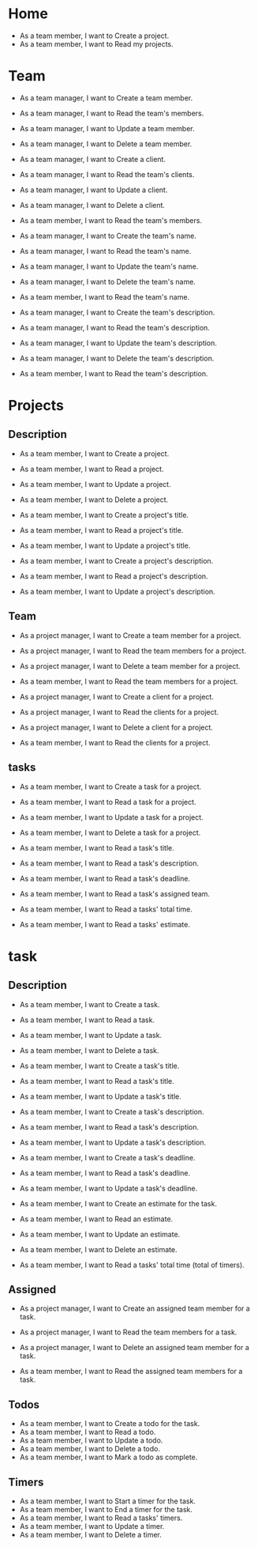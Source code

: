 # Home
- As a team member, I want to Create a project.
- As a team member, I want to Read my projects.

# Team
- As a team manager, I want to Create a team member.
- As a team manager, I want to Read the team's members.
- As a team manager, I want to Update a team member.
- As a team manager, I want to Delete a team member.

- As a team manager, I want to Create a client.
- As a team manager, I want to Read the team's clients.
- As a team manager, I want to Update a client.
- As a team manager, I want to Delete a client.

- As a team member, I want to Read the team's members.

- As a team manager, I want to Create the team's name.
- As a team manager, I want to Read the team's name.
- As a team manager, I want to Update the team's name.
- As a team manager, I want to Delete the team's name.

- As a team member, I want to Read the team's name.

- As a team manager, I want to Create the team's description.
- As a team manager, I want to Read the team's description.
- As a team manager, I want to Update the team's description.
- As a team manager, I want to Delete the team's description.

- As a team member, I want to Read the team's description.

# Projects

## Description
- As a team member, I want to Create a project.
- As a team member, I want to Read a project.
- As a team member, I want to Update a project.
- As a team member, I want to Delete a project.

- As a team member, I want to Create a project's title.
- As a team member, I want to Read a project's title.
- As a team member, I want to Update a project's title.

- As a team member, I want to Create a project's description.
- As a team member, I want to Read a project's description.
- As a team member, I want to Update a project's description.

## Team
- As a project manager, I want to Create a team member for a project.
- As a project manager, I want to Read the team members for a project.
- As a project manager, I want to Delete a team member for a project.

- As a team member, I want to Read the team members for a project.

- As a project manager, I want to Create a client for a project.
- As a project manager, I want to Read the clients for a project.
- As a project manager, I want to Delete a client for a project.

- As a team member, I want to Read the clients for a project.

## tasks
- As a team member, I want to Create a task for a project.
- As a team member, I want to Read a task for a project.
- As a team member, I want to Update a task for a project.
- As a team member, I want to Delete a task for a project.

- As a team member, I want to Read a task's title.
- As a team member, I want to Read a task's description.
- As a team member, I want to Read a task's deadline.
- As a team member, I want to Read a task's assigned team.
- As a team member, I want to Read a tasks' total time.
- As a team member, I want to Read a tasks' estimate.


# task

## Description
- As a team member, I want to Create a task.
- As a team member, I want to Read a task.
- As a team member, I want to Update a task.
- As a team member, I want to Delete a task.

- As a team member, I want to Create a task's title.
- As a team member, I want to Read a task's title.
- As a team member, I want to Update a task's title.

- As a team member, I want to Create a task's description.
- As a team member, I want to Read a task's description.
- As a team member, I want to Update a task's description.

- As a team member, I want to Create a task's deadline.
- As a team member, I want to Read a task's deadline.
- As a team member, I want to Update a task's deadline.

- As a team member, I want to Create an estimate for the task.
- As a team member, I want to Read an estimate.
- As a team member, I want to Update an estimate.
- As a team member, I want to Delete an estimate.

- As a team member, I want to Read a tasks' total time (total of timers).

## Assigned
- As a project manager, I want to Create an assigned team member for a task.
- As a project manager, I want to Read the team members for a task.
- As a project manager, I want to Delete an assigned team member for a task.

- As a team member, I want to Read the assigned team members for a task.

## Todos
- As a team member, I want to Create a todo for the task.
- As a team member, I want to Read a todo.
- As a team member, I want to Update a todo.
- As a team member, I want to Delete a todo.
- As a team member, I want to Mark a todo as complete.

## Timers
- As a team member, I want to Start a timer for the task.
- As a team member, I want to End a timer for the task.
- As a team member, I want to Read a tasks' timers.
- As a team member, I want to Update a timer.
- As a team member, I want to Delete a timer.